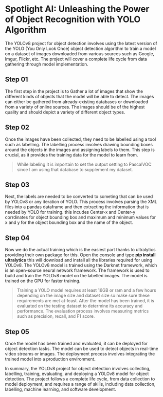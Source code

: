 # Spotlight AI: Unleashing the Power of Object Recognition with YOLO Algorithm
 
The YOLOv8 project for object detection involves using the latest version of the YOLO (You Only Look Once) object detection algorithm to train a model on a dataset of images downloaded from various sources such as Google, Imgur, Flickr, etc. The project will cover a complete life cycle from data gathering through model implementation.

## Step 01
The first step in the project is to Gather a lot of images that show the different kinds of objects that the model will be able to detect. The images can either be gathered from already-existing databases or downloaded from a variety of online sources. The images should be of the highest quality and should depict a variety of different object types.

## Step 02
Once the images have been collected, they need to be labelled using a tool such as labelImg. The labelling process involves drawing bounding boxes around the objects in the images and assigning labels to them. This step is crucial, as it provides the training data for the model to learn from. 
> While labeling it is importain to set the output setting to PascalVOC since I am using that database to supplement my dataset.

## Step 03
Next, the labels are needed to be converted to someting that can be used by YOLOv8 or any iteration of YOLO.
This process involves parsing the XML files into a pandas dataframe and then extracting the information that is needed by YOLO for training.
this incudes Center-x and Center-y corrdinates for object bounding box and maximum and minimum values for x and y for the object bounding box and the name of the object.

## Step 04
Now we do the actual training which is the easiest part thanks to ultralytics providing their own package for this. Open the console and type **pip install ultralytics** this will download and install all the libraries required for using YOLOv8. The YOLOv8 model is trained using the Darknet framework, which is an open-source neural network framework. The framework is used to build and train the YOLOv8 model on the labelled images. The model is trained on the GPU for faster training.
> Training a YOLO model requires at least 16GB or ram and a few hours depending on the image size and dataset size so make sure these requirements are met at-least.
After the model has been trained, it is evaluated on the testing dataset to determine its accuracy and performance. The evaluation process involves measuring metrics such as precision, recall, and F1 score.

## Step 05
Once the model has been trained and evaluated, it can be deployed for object detection tasks. The model can be used to detect objects in real-time video streams or images. The deployment process involves integrating the trained model into a production environment.

In summary, the YOLOv8 project for object detection involves collecting, labelling, training, evaluating, and deploying a YOLOv8 model for object detection. The project follows a complete life cycle, from data collection to model deployment, and requires a range of skills, including data collection, labelling, machine learning, and software development.
